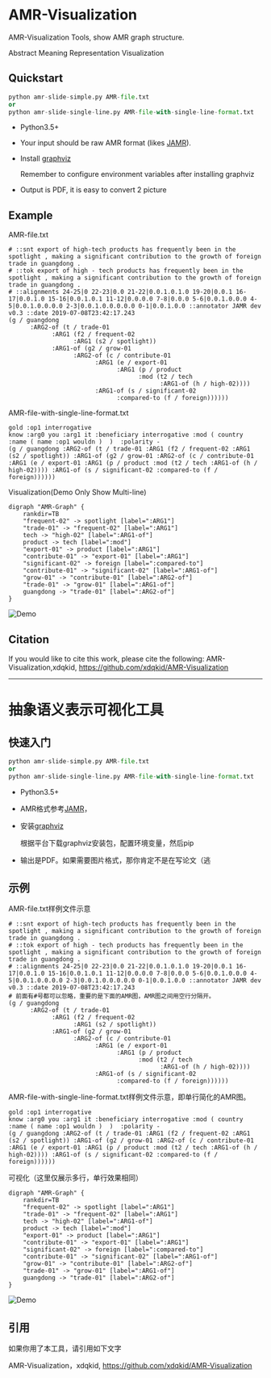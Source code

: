 # AMR-Visualization
AMR-Visualization Tools, show AMR graph structure.

Abstract Meaning Representation Visualization 

## Quickstart

```python
python amr-slide-simple.py AMR-file.txt
or
python amr-slide-single-line.py AMR-file-with-single-line-format.txt
```

- Python3.5+

- Your input should be raw AMR format (likes [JAMR](https://github.com/jflanigan/jamr)).

- Install [graphviz](https://pypi.org/project/graphviz/)

  Remember to configure environment variables after installing graphviz

- Output is PDF, it is easy to convert 2 picture

## Example

AMR-file.txt

```
# ::snt export of high-tech products has frequently been in the spotlight , making a significant contribution to the growth of foreign trade in guangdong .
# ::tok export of high - tech products has frequently been in the spotlight , making a significant contribution to the growth of foreign trade in guangdong .
# ::alignments 24-25|0 22-23|0.0 21-22|0.0.1.0.1.0 19-20|0.0.1 16-17|0.0.1.0 15-16|0.0.1.0.1 11-12|0.0.0.0 7-8|0.0.0 5-6|0.0.1.0.0.0 4-5|0.0.1.0.0.0.0 2-3|0.0.1.0.0.0.0.0 0-1|0.0.1.0.0 ::annotator JAMR dev v0.3 ::date 2019-07-08T23:42:17.243
(g / guangdong
      :ARG2-of (t / trade-01
            :ARG1 (f2 / frequent-02
                  :ARG1 (s2 / spotlight))
            :ARG1-of (g2 / grow-01
                  :ARG2-of (c / contribute-01
                        :ARG1 (e / export-01
                              :ARG1 (p / product
                                    :mod (t2 / tech
                                          :ARG1-of (h / high-02))))
                        :ARG1-of (s / significant-02
                              :compared-to (f / foreign))))))

```

AMR-file-with-single-line-format.txt

```
gold :op1 interrogative
know :arg0 you :arg1 it :beneficiary interrogative :mod ( country :name ( name :op1 wouldn )  )  :polarity -
(g / guangdong :ARG2-of (t / trade-01 :ARG1 (f2 / frequent-02 :ARG1 (s2 / spotlight)) :ARG1-of (g2 / grow-01 :ARG2-of (c / contribute-01 :ARG1 (e / export-01 :ARG1 (p / product :mod (t2 / tech :ARG1-of (h / high-02)))) :ARG1-of (s / significant-02 :compared-to (f / foreign))))))
```



Visualization(Demo Only Show Multi-line)

```
digraph "AMR-Graph" {
	rankdir=TB
	"frequent-02" -> spotlight [label=":ARG1"]
	"trade-01" -> "frequent-02" [label=":ARG1"]
	tech -> "high-02" [label=":ARG1-of"]
	product -> tech [label=":mod"]
	"export-01" -> product [label=":ARG1"]
	"contribute-01" -> "export-01" [label=":ARG1"]
	"significant-02" -> foreign [label=":compared-to"]
	"contribute-01" -> "significant-02" [label=":ARG1-of"]
	"grow-01" -> "contribute-01" [label=":ARG2-of"]
	"trade-01" -> "grow-01" [label=":ARG1-of"]
	guangdong -> "trade-01" [label=":ARG2-of"]
}

```

![Demo](./demo.jpg)

## Citation

If you would like to cite this work, please cite the following: 
AMR-Visualization,xdqkid, https://github.com/xdqkid/AMR-Visualization

---

# 抽象语义表示可视化工具
## 快速入门

```python
python amr-slide-simple.py AMR-file.txt
or
python amr-slide-single-line.py AMR-file-with-single-line-format.txt
```

- Python3.5+

- AMR格式参考[JAMR](https://github.com/jflanigan/jamr)，

- 安装[graphviz](https://pypi.org/project/graphviz/)

  根据平台下载graphviz安装包，配置环境变量，然后pip

- 输出是PDF。如果需要图片格式，那你肯定不是在写论文（逃

## 示例

AMR-file.txt样例文件示意

```
# ::snt export of high-tech products has frequently been in the spotlight , making a significant contribution to the growth of foreign trade in guangdong .
# ::tok export of high - tech products has frequently been in the spotlight , making a significant contribution to the growth of foreign trade in guangdong .
# ::alignments 24-25|0 22-23|0.0 21-22|0.0.1.0.1.0 19-20|0.0.1 16-17|0.0.1.0 15-16|0.0.1.0.1 11-12|0.0.0.0 7-8|0.0.0 5-6|0.0.1.0.0.0 4-5|0.0.1.0.0.0.0 2-3|0.0.1.0.0.0.0.0 0-1|0.0.1.0.0 ::annotator JAMR dev v0.3 ::date 2019-07-08T23:42:17.243
# 前面有#号都可以忽略，重要的是下面的AMR图，AMR图之间用空行分隔开。
(g / guangdong
      :ARG2-of (t / trade-01
            :ARG1 (f2 / frequent-02
                  :ARG1 (s2 / spotlight))
            :ARG1-of (g2 / grow-01
                  :ARG2-of (c / contribute-01
                        :ARG1 (e / export-01
                              :ARG1 (p / product
                                    :mod (t2 / tech
                                          :ARG1-of (h / high-02))))
                        :ARG1-of (s / significant-02
                              :compared-to (f / foreign))))))

```

AMR-file-with-single-line-format.txt样例文件示意，即单行简化的AMR图。

```
gold :op1 interrogative
know :arg0 you :arg1 it :beneficiary interrogative :mod ( country :name ( name :op1 wouldn )  )  :polarity -
(g / guangdong :ARG2-of (t / trade-01 :ARG1 (f2 / frequent-02 :ARG1 (s2 / spotlight)) :ARG1-of (g2 / grow-01 :ARG2-of (c / contribute-01 :ARG1 (e / export-01 :ARG1 (p / product :mod (t2 / tech :ARG1-of (h / high-02)))) :ARG1-of (s / significant-02 :compared-to (f / foreign))))))
```

可视化（这里仅展示多行，单行效果相同）

```
digraph "AMR-Graph" {
	rankdir=TB
	"frequent-02" -> spotlight [label=":ARG1"]
	"trade-01" -> "frequent-02" [label=":ARG1"]
	tech -> "high-02" [label=":ARG1-of"]
	product -> tech [label=":mod"]
	"export-01" -> product [label=":ARG1"]
	"contribute-01" -> "export-01" [label=":ARG1"]
	"significant-02" -> foreign [label=":compared-to"]
	"contribute-01" -> "significant-02" [label=":ARG1-of"]
	"grow-01" -> "contribute-01" [label=":ARG2-of"]
	"trade-01" -> "grow-01" [label=":ARG1-of"]
	guangdong -> "trade-01" [label=":ARG2-of"]
}

```

![Demo](./demo.jpg)

## 引用

如果你用了本工具，请引用如下文字

AMR-Visualization，xdqkid,  https://github.com/xdqkid/AMR-Visualization